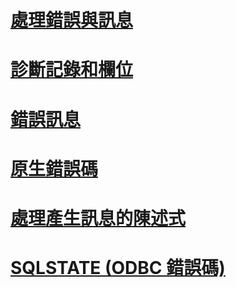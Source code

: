 # [處理錯誤與訊息](handling-errors-and-messages.md)
# [診斷記錄和欄位](diagnostic-records-and-fields.md)
# [錯誤訊息](error-messages.md)
# [原生錯誤碼](native-error-numbers.md)
# [處理產生訊息的陳述式](processing-statements-that-generate-messages.md)
# [SQLSTATE (ODBC 錯誤碼)](sqlstate-odbc-error-codes.md)
